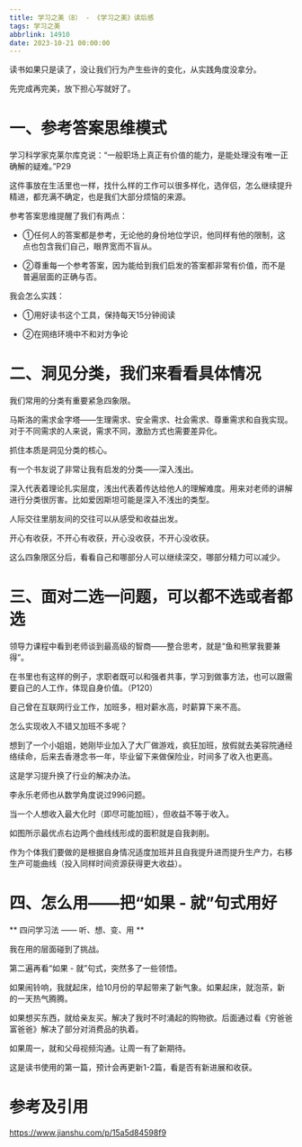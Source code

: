 ```yaml
---
title: 学习之美（8） - 《学习之美》读后感
tags: 学习之美
abbrlink: 14910
date: 2023-10-21 00:00:00
---
```


读书如果只是读了，没让我们行为产生些许的变化，从实践角度没拿分。

先完成再完美，放下担心写就好了。



# 一、参考答案思维模式

学习科学家克莱尔库克说：“一般职场上真正有价值的能力，是能处理没有唯一正确解的疑难。”P29

这件事放在生活里也一样，找什么样的工作可以很多样化，选伴侣，怎么继续提升精进，都充满不确定，也是我们大部分烦恼的来源。

参考答案思维提醒了我们有两点：

- ①任何人的答案都是参考，无论他的身份地位学识，他同样有他的限制，这点也包含我们自己，眼界宽而不盲从。

- ②尊重每一个参考答案，因为能给到我们启发的答案都非常有价值，而不是普遍层面的正确与否。


我会怎么实践：

- ①用好读书这个工具，保持每天15分钟阅读

- ②在网络环境中不和对方争论


# 二、洞见分类，我们来看看具体情况

我们常用的分类有重要紧急四象限。

马斯洛的需求金字塔——生理需求、安全需求、社会需求、尊重需求和自我实现。对于不同需求的人来说，需求不同，激励方式也需要差异化。

抓住本质是洞见分类的核心。

有一个书友说了非常让我有启发的分类——深入浅出。

深入代表着理论扎实层度，浅出代表着传达给他人的理解难度。用来对老师的讲解进行分类很厉害。比如爱因斯坦可能是深入不浅出的类型。

人际交往里朋友间的交往可以从感受和收益出发。

开心有收获，不开心有收获，开心没收获，不开心没收获。

这么四象限区分后，看看自己和哪部分人可以继续深交，哪部分精力可以减少。



# 三、面对二选一问题，可以都不选或者都选

领导力课程中看到老师谈到最高级的智商——整合思考，就是“鱼和熊掌我要兼得”。

在书里也有这样的例子，求职者既可以和强者共事，学习到做事方法，也可以跟需要自己的人工作，体现自身价值。（P120）

自己曾在互联网行业工作，加班多，相对薪水高，时薪算下来不高。

怎么实现收入不错又加班不多呢？

想到了一个小姐姐，她刚毕业加入了大厂做游戏，疯狂加班，放假就去美容院通经络续命，后来去香港念书一年，毕业留下来做保险业，时间多了收入也更高。

这是学习提升换了行业的解决办法。

李永乐老师也从数学角度说过996问题。

当一个人想收入最大化时（即尽可能加班），但收益不等于收入。

如图所示最优点右边两个曲线线形成的面积就是自我剥削。

作为个体我们要做的是根据自身情况适度加班并且自我提升进而提升生产力，右移生产可能曲线（投入同样时间资源获得更大收益）。



# 四、怎么用——把“如果 - 就”句式用好

** 四问学习法 —— 听、想、变、用 ** 

我在用的层面碰到了挑战。

第二遍再看“如果 - 就”句式，突然多了一些领悟。

如果闹铃响，我就起床，给10月份的早起带来了新气象。如果起床，就泡茶，新的一天热气腾腾。

如果想买东西，就给亲友买。解决了我时不时涌起的购物欲。后面通过看《穷爸爸富爸爸》解决了部分对消费品的执着。

如果周一，就和父母视频沟通。让周一有了新期待。

这是读书使用的第一篇，预计会再更新1-2篇，看是否有新进展和收获。



# 参考及引用
https://www.jianshu.com/p/15a5d84598f9